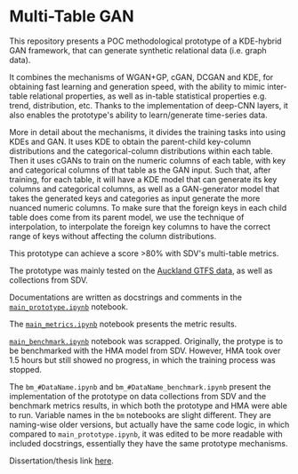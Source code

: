 # Multi-Table GAN

This repository presents a POC methodological prototype of a KDE-hybrid GAN framework, that can generate synthetic relational data (i.e. graph data).

It combines the mechanisms of WGAN+GP, cGAN, DCGAN and KDE, for obtaining fast learning and generation speed, with the ability to mimic inter-table relational properties, as well as in-table statistical properties e.g. trend, distribution, etc. Thanks to the implementation of deep-CNN layers, it also enables the prototype's ability to learn/generate time-series data.

More in detail about the mechanisms, it divides the training tasks into using KDEs and GAN. It uses KDE to obtain the parent-child key-column distributions and the categorical-column distributions within each table. Then it uses cGANs to train on the numeric columns of each table, with key and categorical columns of that table as the GAN input. Such that, after training, for each table, it will have a KDE model that can generate its key columns and categorical columns, as well as a GAN-generator model that takes the generated keys and categories as input generate the more nuanced numeric columns. To make sure that the foreign keys in each child table does come from its parent model, we use the technique of interpolation, to interpolate the foreign key columns to have the correct range of keys without affecting the column distributions.

This prototype can achieve a score >80% with SDV's multi-table metrics.

The prototype was mainly tested on the [Auckland GTFS data](https://at.govt.nz/about-us/at-data-sources/general-transit-feed-specification/), as well as collections from SDV.

Documentations are written as docstrings and comments in the [`main_prototype.ipynb`](https://github.com/simonou99/multi_table_gan/blob/main/main_prototype.ipynb) notebook.

The [`main_metrics.ipynb`](https://github.com/simonou99/multi_table_gan/blob/main/main_metrics.ipynb) notebook presents the metric results.

[`main_benchmark.ipynb`](https://github.com/simonou99/multi_table_gan/blob/main/main_benchmark.ipynb) notebook was scrapped. Originally, the protype is to be benchmarked with the HMA model from SDV. However, HMA took over 1.5 hours but still showed no progress, in which the training process was stopped.

The `bm_#DataName.ipynb` and `bm_#DataName_benchmark.ipynb` present the implementation of the prototype on data collections from SDV and the benchmark metrics results, in which both the prototype and HMA were able to run. Variable names in the `bm` notebooks are slight different. They are naming-wise older versions, but actually have the same code logic, in which compared to `main_prototype.ipynb`, it was edited to be more readable with included docstrings, essentially they have the same prototype mechanisms.

Dissertation/thesis link [here](https://drive.google.com/file/d/18XoXKrl9zOdTaO2f6OuP4VsdWDQc2nZS/view?usp=sharing).
